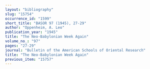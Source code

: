 ```yaml
---
layout: "bibliography"
slug: "15754"
occurrence_id: "1599"
short_title: "BASOR 97 (1945), 27-29"
author: "Oppenheim, A. Leo"
publication_year: "1945"
title: "The Neo-Babylonian Week Again"
volume_no_: "97"
pages: "27-29"
journal: "Bulletin of the American Schools of Oriental Research"
title: "The Neo-Babylonian Week Again"
previous_item: "15757"
---
```

